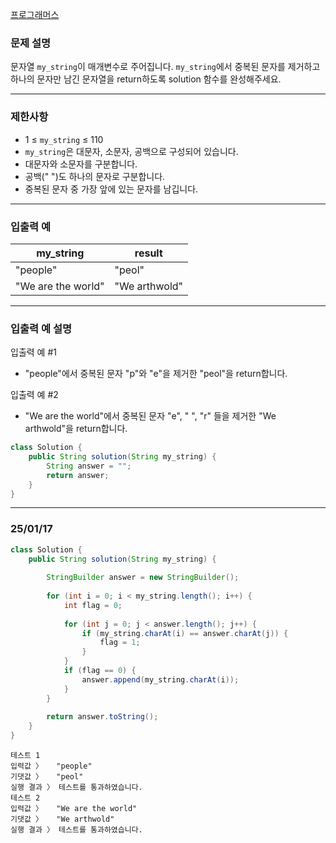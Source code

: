 [프로그래머스](https://school.programmers.co.kr/learn/courses/30/lessons/120888)

### **문제 설명**

문자열 `my_string`이 매개변수로 주어집니다. `my_string`에서 중복된 문자를 제거하고 하나의 문자만 남긴 문자열을 return하도록 solution 함수를 완성해주세요.

---

### 제한사항

- 1 ≤ `my_string` ≤ 110
- `my_string`은 대문자, 소문자, 공백으로 구성되어 있습니다.
- 대문자와 소문자를 구분합니다.
- 공백(" ")도 하나의 문자로 구분합니다.
- 중복된 문자 중 가장 앞에 있는 문자를 남깁니다.

---

### 입출력 예

| my_string | result |
| --- | --- |
| "people" | "peol" |
| "We are the world" | "We arthwold" |

---

### 입출력 예 설명

입출력 예 #1

- "people"에서 중복된 문자 "p"와 "e"을 제거한 "peol"을 return합니다.

입출력 예 #2

- "We are the world"에서 중복된 문자 "e", " ", "r" 들을 제거한 "We arthwold"을 return합니다.

```java
class Solution {
    public String solution(String my_string) {
        String answer = "";
        return answer;
    }
}
```

---

### 25/01/17

```java
class Solution {
    public String solution(String my_string) {
        
        StringBuilder answer = new StringBuilder();
        
        for (int i = 0; i < my_string.length(); i++) {
            int flag = 0;
            
            for (int j = 0; j < answer.length(); j++) {
                if (my_string.charAt(i) == answer.charAt(j)) {
                    flag = 1;
                }
            }
            if (flag == 0) {
                answer.append(my_string.charAt(i));
            } 
        }
        
        return answer.toString();
    }
}
```

```
테스트 1
입력값 〉	"people"
기댓값 〉	"peol"
실행 결과 〉	테스트를 통과하였습니다.
테스트 2
입력값 〉	"We are the world"
기댓값 〉	"We arthwold"
실행 결과 〉	테스트를 통과하였습니다.
```